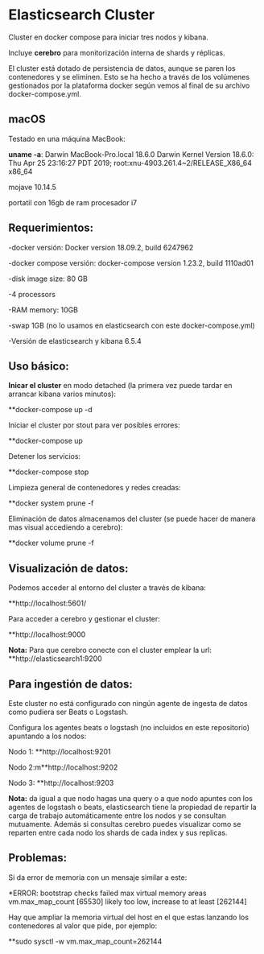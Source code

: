 

# Elasticsearch Cluster


Cluster en docker compose para iniciar tres nodos y kibana. 

Incluye **cerebro** para monitorización interna de shards y réplicas. 

El cluster está dotado de persistencia de datos, aunque se paren los contenedores y se eliminen. Esto se ha hecho a través de los volúmenes gestionados por la plataforma docker según vemos al final de su archivo docker-compose.yml.


## macOS

Testado en una máquina MacBook:

**uname -a**: Darwin MacBook-Pro.local 18.6.0 Darwin Kernel Version 18.6.0: Thu Apr 25 23:16:27 PDT 2019; root:xnu-4903.261.4~2/RELEASE_X86_64 x86_64

mojave 10.14.5

portatil con 16gb de ram procesador i7


## Requerimientos:

-docker versión: Docker version 18.09.2, build 6247962

-docker compose versión: docker-compose version 1.23.2, build 1110ad01

-disk image size: 80 GB

-4 processors

-RAM memory: 10GB

-swap 1GB (no lo usamos en elasticsearch con este docker-compose.yml)

-Versión de elasticsearch y kibana 6.5.4



## Uso básico:


**Inicar el cluster** en modo detached (la primera vez puede tardar en arrancar kibana varios minutos):

**docker-compose up -d

Iniciar el cluster por stout para ver posibles errores:  

**docker-compose up

Detener los servicios:

**docker-compose stop

Limpieza general de contenedores y redes creadas:

**docker system prune -f

Eliminación de datos almacenamos del cluster (se puede hacer de manera mas visual accediendo a cerebro):

**docker volume prune -f




## Visualización de datos:


Podemos acceder al entorno del cluster a través de kibana:

**http://localhost:5601/

Para acceder a cerebro y gestionar el cluster:

**http://localhost:9000

**Nota:** Para que cerebro conecte con el cluster emplear la url: **http://elasticsearch1:9200




## Para ingestión de datos:

Este cluster no está configurado con ningún agente de ingesta de datos como pudiera ser Beats o Logstash.

Configura los agentes beats o logstash (no incluidos en este repositorio) apuntando a los nodos:

Nodo 1: **http://localhost:9201

Nodo 2:m**http://localhost:9202

Nodo 3: **http://localhost:9203

**Nota:** da igual a que nodo hagas una query o a que nodo apuntes con los agentes de logstash o beats, elasticsearch tiene la propiedad de repartir la carga de trabajo automáticamente entre los nodos y se consultan mutuamente. Además si consultas cerebro puedes visualizar como se reparten entre cada nodo los shards de cada index y sus replicas.


## Problemas:


Si da error de memoria con un mensaje similar a este:

*ERROR: bootstrap checks failed max virtual memory areas vm.max_map_count [65530] likely too low, increase to at least [262144]

Hay que ampliar la memoria virtual del host en el que estas lanzando los contenedores al valor que pide, por ejemplo:

**sudo sysctl -w vm.max_map_count=262144


